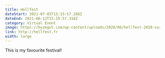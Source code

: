 ```yaml
---
title: Hellfest
dateStart: 2021-07-03T15:15:57.286Z
dateEnd: 2021-06-12T15:15:57.318Z
category: Virtual Event
image: https://byzegut.com/wp-content/uploads/2020/06/hellfest-2020-sur-arte-du-19-au-21-juin-15-concerts-par-jour-02.jpg
link: http://hellfest.fr
width: large
---
```

This is my favourite festival!